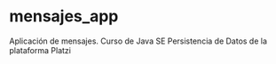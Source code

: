 # mensajes_app
Aplicación de mensajes. Curso de Java SE Persistencia de Datos de la plataforma Platzi
